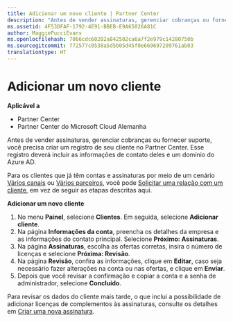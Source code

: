 ```yaml
---
title: Adicionar um novo cliente | Partner Center
description: "Antes de vender assinaturas, gerenciar cobranças ou fornecer suporte, você precisa criar um registro de seu cliente no Partner Center. Esse registro deverá incluir as informações de contato deles e um domínio do Azure AD."
ms.assetid: 4F53DFAF-1792-4E91-BBEB-E9A65026A81C
author: MaggiePucciEvans
ms.openlocfilehash: 7066cdc60202a842502ca6a7f2e979c14280750b
ms.sourcegitcommit: 772577c0538a5d5b05d45f0e669697209761ab03
translationtype: HT
---
```

# <a name="add-a-new-customer"></a>Adicionar um novo cliente

**Aplicável a**

-  Partner Center
-  Partner Center do Microsoft Cloud Alemanha

Antes de vender assinaturas, gerenciar cobranças ou fornecer suporte, você precisa criar um registro de seu cliente no Partner Center. Esse registro deverá incluir as informações de contato deles e um domínio do Azure AD.

Para os clientes que já têm contas e assinaturas por meio de um cenário [Vários canais](multichannel.md) ou [Vários parceiros](multipartner.md), você pode [Solicitar uma relação com um cliente](request-a-relationship-with-a-customer.md), em vez de seguir as etapas descritas aqui.

**Adicionar um novo cliente**

1.  No menu **Painel**, selecione **Clientes**. Em seguida, selecione **Adicionar cliente**.
2.  Na página **Informações da conta**, preencha os detalhes da empresa e as informações do contato principal. Selecione **Próximo: Assinaturas**.
3.  Na página **Assinaturas**, escolha as ofertas corretas, insira o número de licenças e selecione **Próxima: Revisão**.
4.  Na página **Revisão**, confira as informações, clique em **Editar**, caso seja necessário fazer alterações na conta ou nas ofertas, e clique em **Enviar**.
5.  Depois que você revisar a confirmação e copiar a conta e a senha de administrador, selecione **Concluído**.

Para revisar os dados do cliente mais tarde, o que inclui a possibilidade de adicionar licenças de complementos às assinaturas, consulte os detalhes em [Criar uma nova assinatura](create-a-new-subscription.md).

 

 




